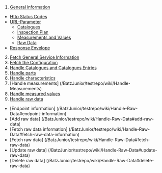1. [General information](/BatzJunior/testrepo/wiki/General-Information)
  * [Http Status Codes](/BatzJunior/testrepo/wiki/General-Information#http-status-codes)
  * [URL-Parameter](/BatzJunior/testrepo/wiki/General-Information#url-parameter)
    * [Catalogues](/BatzJunior/testrepo/wiki/General-Information#catalogues)
    * [Inspection Plan](/BatzJunior/testrepo/wiki/General-Information#inspection-plan)
    * [Measurements and Values](/BatzJunior/testrepo/wiki/General-Information#measurements-and-values)
    * [Raw Data](/BatzJunior/testrepo/wiki/General-Information#raw-data)
  * [Response Envelope](/BatzJunior/testrepo/wiki/General-Information#response-envelope)
2. [Fetch General Service Information](/BatzJunior/testrepo/wiki/Fetch-General-Service-Information)
3. [Fetch the Configuration](/BatzJunior/testrepo/wiki/Fetch-the-Configuration)
4. [Handle Catalogues and Catalogues Entries](/BatzJunior/testrepo/wiki/Handle-Catalogues-and-Catalogue-Entries)
5. [Handle parts](/BatzJunior/testrepo/wiki/Handle-parts)
6. [Handle characteristics](/BatzJunior/testrepo/wiki/Handle-Characteristics)
7. [Handle measurements] (/BatzJunior/testrepo/wiki/Handle-Measurements)
8. [Handle measured values](/BatzJunior/testrepo/wiki/Handle-Measured-Values)
9. [Handle raw data](/BatzJunior/testrepo/wiki/Handle-Raw-Data)
  * [Endpoint information] (/BatzJunior/testrepo/wiki/Handle-Raw-Data#endpoint-information)
  * [Add raw data] (/BatzJunior/testrepo/wiki/Handle-Raw-Data#add-raw-data)
  * [Fetch raw data information] (/BatzJunior/testrepo/wiki/Handle-Raw-Data#fetch-raw-data-information)
  * [Fetch raw data] (/BatzJunior/testrepo/wiki/Handle-Raw-Data#fetch-raw-data)
  * [Update raw data] (/BatzJunior/testrepo/wiki/Handle-Raw-Data#update-raw-data)
  * [Delete raw data] (/BatzJunior/testrepo/wiki/Handle-Raw-Data#delete-raw-data)